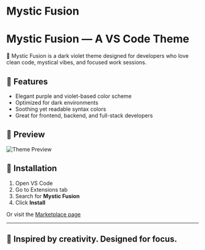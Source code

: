 # Mystic Fusion

# Mystic Fusion — A VS Code Theme

🌌 Mystic Fusion is a dark violet theme designed for developers who love clean code, mystical vibes, and focused work sessions.

## 🔮 Features

- Elegant purple and violet-based color scheme
- Optimized for dark environments
- Soothing yet readable syntax colors
- Great for frontend, backend, and full-stack developers

## 📸 Preview

![Theme Preview](https://raw.githubusercontent.com/Mrudul1234/main/preview.PNG)

## 🚀 Installation

1. Open VS Code
2. Go to Extensions tab
3. Search for **Mystic Fusion**
4. Click **Install**

Or visit the [Marketplace page](https://marketplace.visualstudio.com/items?itemName=MrudulMistri.mystic-fusion-theme)

---

## 💜 Inspired by creativity. Designed for focus.
